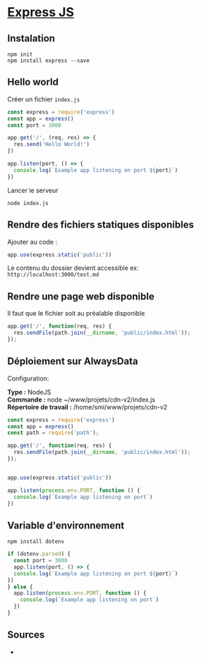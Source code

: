 # [Express JS](../javascript/)

## Instalation

```console
npm init
npm install express --save
```

## Hello world

Créer un fichier `index.js`

```javascript
const express = require('express')
const app = express()
const port = 3000

app.get('/', (req, res) => {
  res.send('Hello World!')
})

app.listen(port, () => {
  console.log(`Example app listening on port ${port}`)
})
```

Lancer le serveur

```console
node index.js
```

## Rendre des fichiers statiques disponibles

Ajouter au code :

```javascript
app.use(express.static('public'))
```

Le contenu du dossier devient accessible ex: `http://localhost:3000/test.md`

## Rendre une page web disponible

Il faut que le fichier soit au préalable disponible

```javascript
app.get('/', function(req, res) {
  res.sendFile(path.join(__dirname, 'public/index.html'));
});
```

## Déploiement sur AlwaysData

Configuration:  

**Type :** NodeJS  
**Commande :** node ~/www/projets/cdn-v2/index.js  
**Répertoire de travail :** /home/smi/www/projets/cdn-v2  

```javascript
const express = require('express')
const app = express()
const path = require('path');

app.get('/', function(req, res) {
  res.sendFile(path.join(__dirname, 'public/index.html'));
});


app.use(express.static('public'))

app.listen(process.env.PORT, function () {
  console.log(`Example app listening on port`)
})
```

## Variable d'environnement

```console
npm install dotenv
```

```javascript
if (dotenv.parsed) {
  const port = 3000
  app.listen(port, () => {
  console.log(`Example app listening on port ${port}`)
})
} else {
  app.listen(process.env.PORT, function () {
    console.log(`Example app listening on port`)
  })
}
```

## Sources

* []()